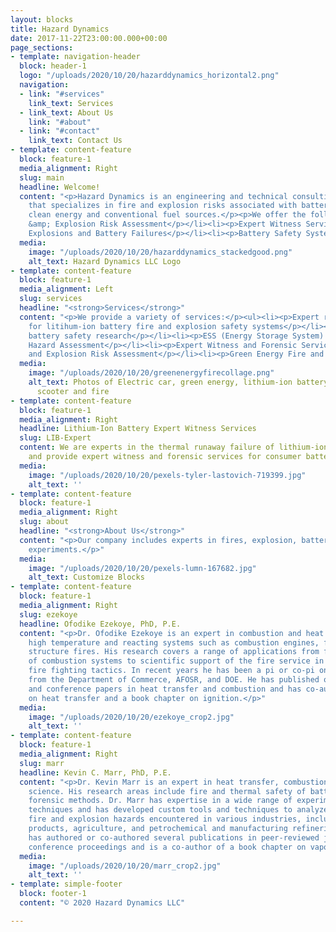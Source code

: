 ```yaml
---
layout: blocks
title: Hazard Dynamics
date: 2017-11-22T23:00:00.000+00:00
page_sections:
- template: navigation-header
  block: header-1
  logo: "/uploads/2020/10/20/hazarddynamics_horizontal2.png"
  navigation:
  - link: "#services"
    link_text: Services
  - link_text: About Us
    link: "#about"
  - link: "#contact"
    link_text: Contact Us
- template: content-feature
  block: feature-1
  media_alignment: Right
  slug: main
  headline: Welcome!
  content: "<p>Hazard Dynamics is an engineering and technical consulting company
    that specializes in fire and explosion risks associated with battery systems,
    clean energy and conventional fuel sources.</p><p>We offer the following services:</p><ul><li><p>Fire
    &amp; Explosion Risk Assessment</p></li><li><p>Expert Witness Services for Fires,
    Explosions and Battery Failures</p></li><li><p>Battery Safety System Design Assistance</p></li></ul>"
  media:
    image: "/uploads/2020/10/20/hazarddynamics_stackedgood.png"
    alt_text: Hazard Dynamics LLC Logo
- template: content-feature
  block: feature-1
  media_alignment: Left
  slug: services
  headline: "<strong>Services</strong>"
  content: "<p>We provide a variety of services:</p><ul><li><p>Expert review and design
    for litihum-ion battery fire and explosion safety systems</p></li><li><p>Lithium-ion
    battery safety research</p></li><li><p>ESS (Energy Storage System) Fire and Explosion
    Hazard Assessment</p></li><li><p>Expert Witness and Forensic Services</p></li><li><p>Fire
    and Explosion Risk Assessment</p></li><li><p>Green Energy Fire and Explosion Safety</p></li></ul>"
  media:
    image: "/uploads/2020/10/20/greenenergyfirecollage.png"
    alt_text: Photos of Electric car, green energy, lithium-ion battery, battery powered
      scooter and fire
- template: content-feature
  block: feature-1
  media_alignment: Right
  headline: Lithium-Ion Battery Expert Witness Services
  slug: LIB-Expert
  content: We are experts in the thermal runaway failure of lithium-ion batteries
    and provide expert witness and forensic services for consumer battery failures.
  media:
    image: "/uploads/2020/10/20/pexels-tyler-lastovich-719399.jpg"
    alt_text: ''
- template: content-feature
  block: feature-1
  media_alignment: Right
  slug: about
  headline: "<strong>About Us</strong>"
  content: "<p>Our company includes experts in fires, explosion, battery systems and
    experiments.</p>"
  media:
    image: "/uploads/2020/10/20/pexels-lumn-167682.jpg"
    alt_text: Customize Blocks
- template: content-feature
  block: feature-1
  media_alignment: Right
  slug: ezekoye
  headline: Ofodike Ezekoye, PhD, P.E.
  content: "<p>Dr. Ofodike Ezekoye is an expert in combustion and heat transfer in
    high temperature and reacting systems such as combustion engines, furnaces, and
    structure fires. His research covers a range of applications from fundamentals
    of combustion systems to scientific support of the fire service in developing
    fire fighting tactics. In recent years he has been a pi or co-pi on funded research
    from the Department of Commerce, AFOSR, and DOE. He has published over 200 journal
    and conference papers in heat transfer and combustion and has co-authored books
    on heat transfer and a book chapter on ignition.</p>"
  media:
    image: "/uploads/2020/10/20/ezekoye_crop2.jpg"
    alt_text: ''
- template: content-feature
  block: feature-1
  media_alignment: Right
  slug: marr
  headline: Kevin C. Marr, PhD, P.E.
  content: "<p>Dr. Kevin Marr is an expert in heat transfer, combustion, and fire
    science. His research areas include fire and thermal safety of batteries and fire
    forensic methods. Dr. Marr has expertise in a wide range of experimental and analytical
    techniques and has developed custom tools and techniques to analyze and assess
    fire and explosion hazards encountered in various industries, including consumer
    products, agriculture, and petrochemical and manufacturing refineries. Dr. Marr
    has authored or co-authored several publications in peer-reviewed journals and
    conference proceedings and is a co-author of a book chapter on vapor cloud explosions.</p>"
  media:
    image: "/uploads/2020/10/20/marr_crop2.jpg"
    alt_text: ''
- template: simple-footer
  block: footer-1
  content: "© 2020 Hazard Dynamics LLC"

---
```

